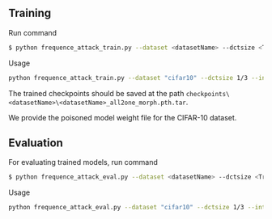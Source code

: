 ## Training
Run command 
```bash
$ python frequence_attack_train.py --dataset <datasetName> --dctsize <TriggerRawSize> --intensity <TriggerIntensity>
```

Usage
```bash
python frequence_attack_train.py --dataset "cifar10" --dctsize 1/3 --intensity 0.4
```
The trained checkpoints should be saved at the path `checkpoints\<datasetName>\<datasetName>_all2one_morph.pth.tar`.

We provide the poisoned model weight file for the CIFAR-10 dataset.


## Evaluation 
For evaluating trained models, run command
```bash
$ python frequence_attack_eval.py --dataset <datasetName> --dctsize <TriggerRawSize> --intensity <TriggerIntensity>
```
Usage
```bash
python frequence_attack_eval.py --dataset "cifar10" --dctsize 1/3 --intensity 0.4
```
